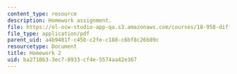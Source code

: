 ```yaml
---
content_type: resource
description: Homework assignment.
file: https://ol-ocw-studio-app-qa.s3.amazonaws.com/courses/18-950-differential-geometry-fall-2008/ba2710633ec78933cf4e5574aa42e367_homework2.pdf
file_type: application/pdf
parent_uid: a4b9481f-c45b-c2fe-c188-c6bf8c26b89c
resourcetype: Document
title: Homework 2
uid: ba271063-3ec7-8933-cf4e-5574aa42e367
---
```

